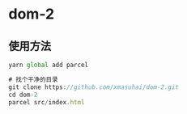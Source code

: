 # dom-2

## 使用方法

```javaScript
yarn global add parcel

# 找个干净的目录
git clone https://github.com/xmasuhai/dom-2.git
cd dom-2
parcel src/index.html
```
